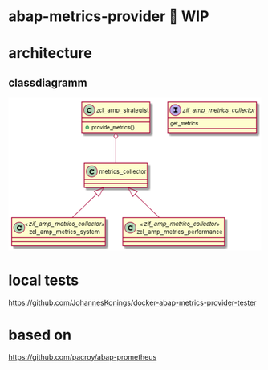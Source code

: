 # abap-metrics-provider :construction: WIP

# architecture

## classdiagramm

![classdiagramm](out/architecture/architecture_class/architecture_class.png)

# local tests

https://github.com/JohannesKonings/docker-abap-metrics-provider-tester

# based on
https://github.com/pacroy/abap-prometheus
